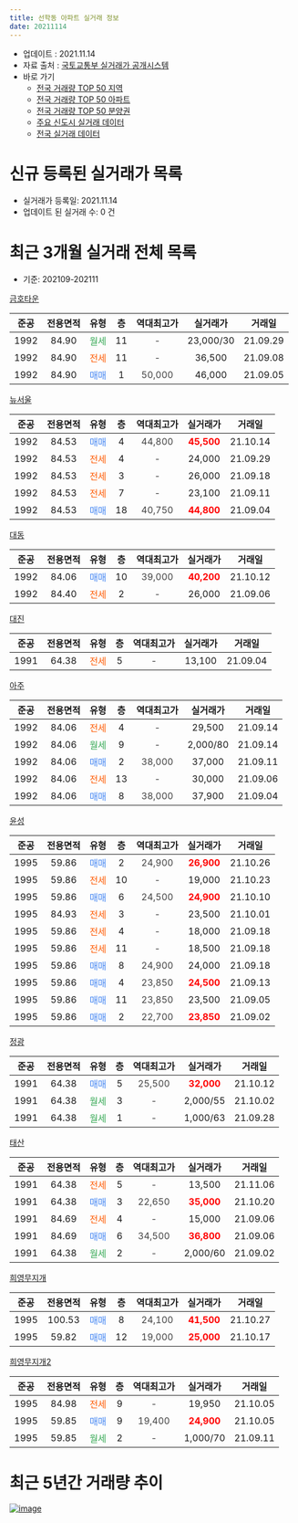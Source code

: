 ```yaml
---
title: 선학동 아파트 실거래 정보
date: 20211114
---
```


* 업데이트 : 2021.11.14
* 자료 출처 : [국토교통부 실거래가 공개시스템](http://rt.molit.go.kr)
* 바로 가기
    * [전국 거래량 TOP 50 지역](https://apt-info.github.io/apt-trade-info/tr)
    * [전국 거래량 TOP 50 아파트](https://apt-info.github.io/apt-trade-info/ta)
    * [전국 거래량 TOP 50 분양권](https://apt-info.github.io/apt-trade-info/tb)
    * [주요 신도시 실거래 데이터](https://apt-info.github.io/apt-trade-info/newtown)
    * [전국 실거래 데이터](https://apt-info.github.io/apt-trade-info/all)



<script async src="https://pagead2.googlesyndication.com/pagead/js/adsbygoogle.js"></script>
<!-- 기본광고 -->
<ins class="adsbygoogle"
     style="display:block"
     data-ad-client="ca-pub-1142216861245946"
     data-ad-slot="4805727019"
     data-ad-format="auto"
     data-full-width-responsive="true"></ins>
<script>
     (adsbygoogle = window.adsbygoogle || []).push({});
</script>


# 신규 등록된 실거래가 목록

* 실거래가 등록일: 2021.11.14
* 업데이트 된 실거래 수: 0 건




<script async src="https://pagead2.googlesyndication.com/pagead/js/adsbygoogle.js"></script>
<!-- 기본광고 -->
<ins class="adsbygoogle"
     style="display:block"
     data-ad-client="ca-pub-1142216861245946"
     data-ad-slot="4805727019"
     data-ad-format="auto"
     data-full-width-responsive="true"></ins>
<script>
     (adsbygoogle = window.adsbygoogle || []).push({});
</script>


# 최근 3개월 실거래 전체 목록
* 기준: 202109-202111


[금호타운](https://search.naver.com/search.naver?query=%EA%B8%88%ED%98%B8%ED%83%80%EC%9A%B4)

|준공|전용면적|유형|층|역대최고가|실거래가|거래일|
|:---:|:---:|:---:|:---:|:---:|:---:|:---:|
|1992|84.90|<span style="color:#34A853">월세</span>|11|<span style="color:#444444">-</span>|23,000/30|21.09.29|
|1992|84.90|<span style="color:#FF5A00">전세</span>|11|<span style="color:#444444">-</span>|36,500|21.09.08|
|1992|84.90|<span style="color:#4285F3">매매</span>|1|<span style="color:#444444">50,000</span>|46,000|21.09.05|

[뉴서울](https://search.naver.com/search.naver?query=%EB%89%B4%EC%84%9C%EC%9A%B8)

|준공|전용면적|유형|층|역대최고가|실거래가|거래일|
|:---:|:---:|:---:|:---:|:---:|:---:|:---:|
|1992|84.53|<span style="color:#4285F3">매매</span>|4|<span style="color:#444444">44,800</span>|<b><span style="color:#FF0000">45,500</span></b>|21.10.14|
|1992|84.53|<span style="color:#FF5A00">전세</span>|4|<span style="color:#444444">-</span>|24,000|21.09.29|
|1992|84.53|<span style="color:#FF5A00">전세</span>|3|<span style="color:#444444">-</span>|26,000|21.09.18|
|1992|84.53|<span style="color:#FF5A00">전세</span>|7|<span style="color:#444444">-</span>|23,100|21.09.11|
|1992|84.53|<span style="color:#4285F3">매매</span>|18|<span style="color:#444444">40,750</span>|<b><span style="color:#FF0000">44,800</span></b>|21.09.04|

[대동](https://search.naver.com/search.naver?query=%EB%8C%80%EB%8F%99)

|준공|전용면적|유형|층|역대최고가|실거래가|거래일|
|:---:|:---:|:---:|:---:|:---:|:---:|:---:|
|1992|84.06|<span style="color:#4285F3">매매</span>|10|<span style="color:#444444">39,000</span>|<b><span style="color:#FF0000">40,200</span></b>|21.10.12|
|1992|84.40|<span style="color:#FF5A00">전세</span>|2|<span style="color:#444444">-</span>|26,000|21.09.06|

[대진](https://search.naver.com/search.naver?query=%EB%8C%80%EC%A7%84)

|준공|전용면적|유형|층|역대최고가|실거래가|거래일|
|:---:|:---:|:---:|:---:|:---:|:---:|:---:|
|1991|64.38|<span style="color:#FF5A00">전세</span>|5|<span style="color:#444444">-</span>|13,100|21.09.04|

[아주](https://search.naver.com/search.naver?query=%EC%95%84%EC%A3%BC)

|준공|전용면적|유형|층|역대최고가|실거래가|거래일|
|:---:|:---:|:---:|:---:|:---:|:---:|:---:|
|1992|84.06|<span style="color:#FF5A00">전세</span>|4|<span style="color:#444444">-</span>|29,500|21.09.14|
|1992|84.06|<span style="color:#34A853">월세</span>|9|<span style="color:#444444">-</span>|2,000/80|21.09.14|
|1992|84.06|<span style="color:#4285F3">매매</span>|2|<span style="color:#444444">38,000</span>|37,000|21.09.11|
|1992|84.06|<span style="color:#FF5A00">전세</span>|13|<span style="color:#444444">-</span>|30,000|21.09.06|
|1992|84.06|<span style="color:#4285F3">매매</span>|8|<span style="color:#444444">38,000</span>|37,900|21.09.04|

[윤성](https://search.naver.com/search.naver?query=%EC%9C%A4%EC%84%B1)

|준공|전용면적|유형|층|역대최고가|실거래가|거래일|
|:---:|:---:|:---:|:---:|:---:|:---:|:---:|
|1995|59.86|<span style="color:#4285F3">매매</span>|2|<span style="color:#444444">24,900</span>|<b><span style="color:#FF0000">26,900</span></b>|21.10.26|
|1995|59.86|<span style="color:#FF5A00">전세</span>|10|<span style="color:#444444">-</span>|19,000|21.10.23|
|1995|59.86|<span style="color:#4285F3">매매</span>|6|<span style="color:#444444">24,500</span>|<b><span style="color:#FF0000">24,900</span></b>|21.10.10|
|1995|84.93|<span style="color:#FF5A00">전세</span>|3|<span style="color:#444444">-</span>|23,500|21.10.01|
|1995|59.86|<span style="color:#FF5A00">전세</span>|4|<span style="color:#444444">-</span>|18,000|21.09.18|
|1995|59.86|<span style="color:#FF5A00">전세</span>|11|<span style="color:#444444">-</span>|18,500|21.09.18|
|1995|59.86|<span style="color:#4285F3">매매</span>|8|<span style="color:#444444">24,900</span>|24,000|21.09.18|
|1995|59.86|<span style="color:#4285F3">매매</span>|4|<span style="color:#444444">23,850</span>|<b><span style="color:#FF0000">24,500</span></b>|21.09.13|
|1995|59.86|<span style="color:#4285F3">매매</span>|11|<span style="color:#444444">23,850</span>|23,500|21.09.05|
|1995|59.86|<span style="color:#4285F3">매매</span>|2|<span style="color:#444444">22,700</span>|<b><span style="color:#FF0000">23,850</span></b>|21.09.02|

[정광](https://search.naver.com/search.naver?query=%EC%A0%95%EA%B4%91)

|준공|전용면적|유형|층|역대최고가|실거래가|거래일|
|:---:|:---:|:---:|:---:|:---:|:---:|:---:|
|1991|64.38|<span style="color:#4285F3">매매</span>|5|<span style="color:#444444">25,500</span>|<b><span style="color:#FF0000">32,000</span></b>|21.10.12|
|1991|64.38|<span style="color:#34A853">월세</span>|3|<span style="color:#444444">-</span>|2,000/55|21.10.02|
|1991|64.38|<span style="color:#34A853">월세</span>|1|<span style="color:#444444">-</span>|1,000/63|21.09.28|

[태산](https://search.naver.com/search.naver?query=%ED%83%9C%EC%82%B0)

|준공|전용면적|유형|층|역대최고가|실거래가|거래일|
|:---:|:---:|:---:|:---:|:---:|:---:|:---:|
|1991|64.38|<span style="color:#FF5A00">전세</span>|5|<span style="color:#444444">-</span>|13,500|21.11.06|
|1991|64.38|<span style="color:#4285F3">매매</span>|3|<span style="color:#444444">22,650</span>|<b><span style="color:#FF0000">35,000</span></b>|21.10.20|
|1991|84.69|<span style="color:#FF5A00">전세</span>|4|<span style="color:#444444">-</span>|15,000|21.09.06|
|1991|84.69|<span style="color:#4285F3">매매</span>|6|<span style="color:#444444">34,500</span>|<b><span style="color:#FF0000">36,800</span></b>|21.09.06|
|1991|64.38|<span style="color:#34A853">월세</span>|2|<span style="color:#444444">-</span>|2,000/60|21.09.02|

[희영무지개](https://search.naver.com/search.naver?query=%ED%9D%AC%EC%98%81%EB%AC%B4%EC%A7%80%EA%B0%9C)

|준공|전용면적|유형|층|역대최고가|실거래가|거래일|
|:---:|:---:|:---:|:---:|:---:|:---:|:---:|
|1995|100.53|<span style="color:#4285F3">매매</span>|8|<span style="color:#444444">24,100</span>|<b><span style="color:#FF0000">41,500</span></b>|21.10.27|
|1995|59.82|<span style="color:#4285F3">매매</span>|12|<span style="color:#444444">19,000</span>|<b><span style="color:#FF0000">25,000</span></b>|21.10.17|

[희영무지개2](https://search.naver.com/search.naver?query=%ED%9D%AC%EC%98%81%EB%AC%B4%EC%A7%80%EA%B0%9C2)

|준공|전용면적|유형|층|역대최고가|실거래가|거래일|
|:---:|:---:|:---:|:---:|:---:|:---:|:---:|
|1995|84.98|<span style="color:#FF5A00">전세</span>|9|<span style="color:#444444">-</span>|19,950|21.10.05|
|1995|59.85|<span style="color:#4285F3">매매</span>|9|<span style="color:#444444">19,400</span>|<b><span style="color:#FF0000">24,900</span></b>|21.10.05|
|1995|59.85|<span style="color:#34A853">월세</span>|2|<span style="color:#444444">-</span>|1,000/70|21.09.11|



<script async src="https://pagead2.googlesyndication.com/pagead/js/adsbygoogle.js"></script>
<!-- 기본광고 -->
<ins class="adsbygoogle"
     style="display:block"
     data-ad-client="ca-pub-1142216861245946"
     data-ad-slot="4805727019"
     data-ad-format="auto"
     data-full-width-responsive="true"></ins>
<script>
     (adsbygoogle = window.adsbygoogle || []).push({});
</script>


# 최근 5년간 거래량 추이


<div style="width:100%;">
    <canvas id="deal_progress" height="200"></canvas>
</div>

<script>
new Chart(document.getElementById("deal_progress"), {
    type: 'line',
    data: {
        labels: ['16.01','16.02','16.03','16.04','16.05','16.06','16.07','16.08','16.09','16.10','16.11','16.12','17.01','17.02','17.03','17.04','17.05','17.06','17.07','17.08','17.09','17.10','17.11','17.12','18.01','18.02','18.03','18.04','18.05','18.06','18.07','18.08','18.09','18.10','18.11','18.12','19.01','19.02','19.03','19.04','19.05','19.06','19.07','19.08','19.09','19.10','19.11','19.12','20.01','20.02','20.03','20.04','20.05','20.06','20.07','20.08','20.09','20.10','20.11','20.12','21.01','21.02','21.03','21.04','21.05','21.06','21.07','21.08','21.09','21.10','21.11'],
        datasets: [{
            label: '매매/분양권',
            data: [15,11,19,17,12,30,23,29,20,31,13,15,9,16,14,19,16,21,17,25,18,23,13,12,16,15,14,16,12,10,17,16,13,20,4,4,13,15,11,11,10,10,16,18,16,14,21,19,11,35,42,32,30,41,29,20,8,30,17,37,32,35,39,26,14,7,8,9,9,9,0],
            borderColor: "rgba(66, 133, 243, 1)",
            backgroundColor: "rgba(66, 133, 243, 0.05)",
            borderWidth: 1,
            pointRadius: 0,
            fill: false,
            lineTension: 0
        },{
            label: '전/월세',
            data: [12,9,18,11,11,8,12,7,10,7,9,16,5,10,16,10,14,11,12,5,15,16,10,8,4,7,10,8,9,8,6,7,8,9,7,5,5,9,14,8,15,11,8,15,12,11,12,7,9,8,10,5,7,8,14,6,2,13,9,11,12,12,10,15,14,12,17,12,16,4,1],
            borderColor: "rgba(255, 90, 0, 1)",
            backgroundColor: "rgba(255, 90, 0, 0.05)",
            borderWidth: 1,
            pointRadius: 0,
            fill: false,
            lineTension: 0
        },{
            label: '합계',
            data: [27,20,37,28,23,38,35,36,30,38,22,31,14,26,30,29,30,32,29,30,33,39,23,20,20,22,24,24,21,18,23,23,21,29,11,9,18,24,25,19,25,21,24,33,28,25,33,26,20,43,52,37,37,49,43,26,10,43,26,48,44,47,49,41,28,19,25,21,25,13,1],
            borderColor: "rgba(0, 0, 0, 1)",
            backgroundColor: "rgba(0, 0, 0, 0.03)",
            borderWidth: 0.1,
            pointRadius: 0,
            fill: true,
            lineTension: 0
        }
        ]
    },
    options: {
        responsive: true,
        title: {
            display: false
        },
        tooltips: {
            mode: 'index',
            intersect: false
        },
        hover: {
            mode: 'nearest',
            intersect: true
        },
        scales: {
            xAxes: [{
                display: true,
                scaleLabel: {
                    display: true,
                    labelString: '년/월'
                }
            }],
            yAxes: [{
                display: true,
                ticks: {
                    suggestedMin: 0,
                },
                scaleLabel: {
                    display: true,
                    labelString: '실거래 수'
                }
            }]
        }
    }
});

</script>


[![image](https://apt-info.github.io/images/2020-01-03-apt-trade-info/1024x500.png)](https://play.google.com/store/apps/details?id=com.aptinfo.apttradeinfo)

